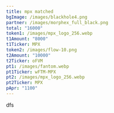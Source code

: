 ```yaml
---
title: mpx matched
bgImage: /images/blackhole4.png
partner: /images/morphex_full_black.png
total: "16000"
token1: /images/mpx_logo_256.webp
t1Amount: "8000"
t1Ticker: MPX
token2: /images/flow-10.png
t2Amount: "10000"
t2Ticker: oFVM
pt1: /images/fantom.webp
pt1Ticker: wFTM-MPX
pt2: /images/mpx_logo_256.webp
pt2Ticker: MPX
pApr: "1100"
---
```

d﻿fs